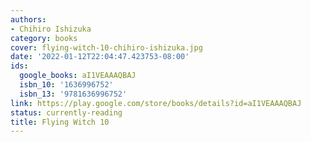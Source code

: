 ```yaml
---
authors:
- Chihiro Ishizuka
category: books
cover: flying-witch-10-chihiro-ishizuka.jpg
date: '2022-01-12T22:04:47.423753-08:00'
ids:
  google_books: aI1VEAAAQBAJ
  isbn_10: '1636996752'
  isbn_13: '9781636996752'
link: https://play.google.com/store/books/details?id=aI1VEAAAQBAJ
status: currently-reading
title: Flying Witch 10
---
```

